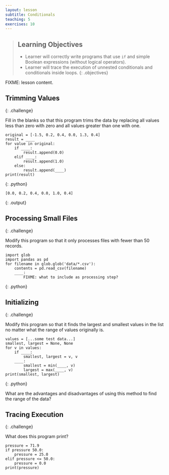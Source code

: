 ```yaml
---
layout: lesson
subtitle: Conditionals
teaching: 5
exercises: 10
---
```

> ## Learning Objectives
>
> * Learner will correctly write programs that use `if` and simple Boolean expressions
>   (without logical operators).
> * Learner will trace the execution of unnested conditionals
>   and conditionals inside loops.
{: .objectives}

FIXME: lesson content.

## Trimming Values
{: .challenge}

Fill in the blanks so that this program trims the data
by replacing all values less than zero with zero
and all values greater than one with one.

~~~
original = [-1.5, 0.2, 0.4, 0.0, 1.3, 0.4]
result = ____
for value in original:
    if ____:
        result.append(0.0)
    elif ____:
        result.append(1.0)
    else:
        result.append(____)
print(result)
~~~
{: .python}

~~~
[0.0, 0.2, 0.4, 0.0, 1.0, 0.4]
~~~
{: .output}

## Processing Small Files
{: .challenge}

Modify this program so that it only processes files with fewer than 50 records.

~~~
import glob
import pandas as pd
for filename in glob.glob('data/*.csv'):
    contents = pd.read_csv(filename)
    ____:
        FIXME: what to include as processing step?
~~~
{: .python}

## Initializing
{: .challenge}

Modify this program so that it finds the largest and smallest values in the list
no matter what the range of values originally is.

~~~
values = [...some test data...]
smallest, largest = None, None
for v in values:
    if ____:
        smallest, largest = v, v
    ____:
        smallest = min(____, v)
        largest = max(____, v)
print(smallest, largest)
~~~
{: .python}

What are the advantages and disadvantages of using this method
to find the range of the data?

## Tracing Execution
{: .challenge}

What does this program print?

~~~
pressure = 71.9
if pressure 50.0:
    pressure = 25.0
elif pressure <= 50.0:
    pressure = 0.0
print(pressure)
~~~
